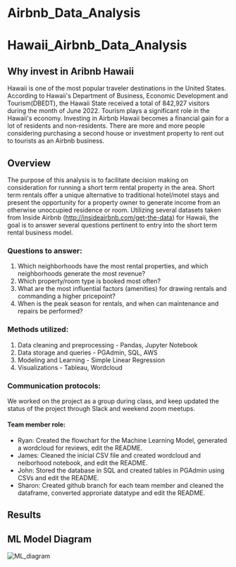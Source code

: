 # Airbnb_Data_Analysis

# Hawaii_Airbnb_Data_Analysis
## Why invest in Aribnb Hawaii
Hawaii is one of the most popular traveler destinations in the United States. According to Hawaii's Department of Business, Economic Development and Tourism(DBEDT), the Hawaii State received a total of 842,927 visitors during the month of June 2022. Tourism plays a significant role in the Hawaii's economy. Investing in Airbnb Hawaii becomes a financial gain for a lot of residents and non-residents. There are more and more people considering purchasing a second house or investment property to rent out to tourists as an Airbnb business.  

## Overview
The purpose of this analysis is to facilitate decision making on consideration for running a short term rental property in the area.  Short term rentals offer a unique alternative to traditional hotel/motel stays and present the opportunity for a property owner to generate income from an otherwise unoccupied residence or room.  Utilizing several datasets taken from Inside Airbnb (http://insideairbnb.com/get-the-data) for Hawaii, the goal is to answer several questions pertinent to entry into the short term rental business model.

### Questions to answer:
1. Which neighborhoods have the most rental properties, and which neighborhoods generate the most revenue?
2. Which property/room type is booked most often?
3. What are the most influential factors (amenities) for drawing rentals and commanding a higher pricepoint?
4. When is the peak season for rentals, and when can maintenance and repairs be performed?

### Methods utilized:
1. Data cleaning and preprocessing - Pandas, Jupyter Notebook
2. Data storage and queries - PGAdmin, SQL, AWS
3. Modeling and Learning - Simple Linear Regression
4. Visualizations - Tableau, Wordcloud

### Communication protocols:
We worked on the project as a group during class, and keep updated the status of the project through Slack and weekend zoom meetups. 
#### Team member role: 
* Ryan: Created the flowchart for the Machine Learning Model, generated a wordcloud for reviews, edit the README.
* James: Cleaned the inicial CSV file and created wordcloud and neiborhood notebook, and edit the README.
* John: Stored the database in SQL and created tables in PGAdmin using CSVs and edit the README.
* Sharon: Created github branch for each team member and cleaned the dataframe, converted approriate datatype and edit the README.

## Results



## ML Model Diagram
![ML_diagram](https://user-images.githubusercontent.com/102084269/186306268-c0643af7-7124-4ae7-a29f-c00225032c66.png)
